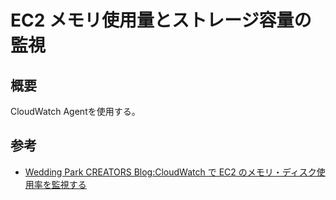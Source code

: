 # EC2 メモリ使用量とストレージ容量の監視

## 概要

CloudWatch Agentを使用する。

## 参考

- [Wedding Park CREATORS Blog:CloudWatch で EC2 のメモリ・ディスク使用率を監視する](https://engineers.weddingpark.co.jp/aws-cloudwatch-ec2/#anchor1)